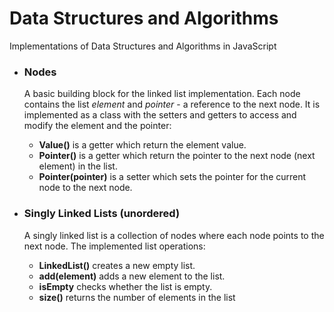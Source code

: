 # Data Structures and Algorithms
Implementations of  Data Structures and Algorithms in JavaScript

<ul>
<li>
<h3>Nodes</h3>
<p>
A basic building block for the linked list implementation. Each node contains the list <i>element</i> and <i>pointer</i> - a reference to the next node. It is implemented as a class with the setters and getters to access and modify the element and the pointer:
<ul>
<li><b>Value()</b> is a getter which return the element value.</li> 
<li><b>Pointer()</b> is a getter which return the pointer to the next node (next element) in the list.</li>
<li><b>Pointer(pointer)</b> is a setter which sets the pointer for the current node to the next node.</li>
</ul>
</p>
</li>
<li>
<h3>Singly Linked Lists (unordered)</h3>
<p>A singly linked list is a collection of nodes where each node points to the next node. The implemented list operations:
<ul>
<li><b>LinkedList()</b> creates a new empty list.</li>
<li><b>add(element)</b> adds a new element to the list.</li>
<li><b>isEmpty</b> checks whether the list is empty.</li>
<li><b>size()</b> returns the number of elements in the list</li>
</ul>
</li>
</ul>